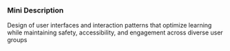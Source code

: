 ### Mini Description

Design of user interfaces and interaction patterns that optimize learning while maintaining safety, accessibility, and engagement across diverse user groups
